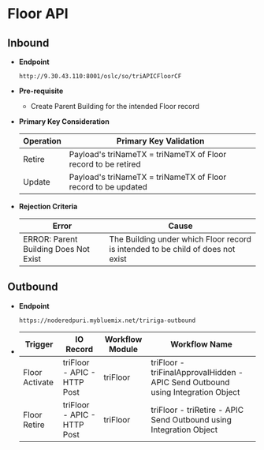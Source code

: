 # Floor API

## Inbound

- **Endpoint**
  ```
  http://9.30.43.110:8001/oslc/so/triAPICFloorCF
  ```

- **Pre-requisite**
  
  - Create Parent Building for the intended Floor record

- **Primary Key Consideration**

  Operation | Primary Key Validation
  ---|---
  Retire | Payload's triNameTX = triNameTX of Floor record to be retired
  Update | Payload's triNameTX = triNameTX of Floor record to be updated
  
- **Rejection Criteria**

  Error | Cause
  ---|---
  ERROR: Parent Building Does Not Exist | The Building under which Floor record is intended to be child of does not exist


## Outbound

- **Endpoint**
  ```
  https://noderedpuri.mybluemix.net/tririga-outbound
  ```
  
- Trigger | IO Record | Workflow Module | Workflow Name 
  ---|---|---|---
  Floor Activate | triFloor - APIC - HTTP Post | triFloor | triFloor - triFinalApprovalHidden - APIC Send Outbound using Integration Object 
  Floor Retire | triFloor - APIC - HTTP Post | triFloor | triFloor - triRetire - APIC Send Outbound using Integration Object 
  
  	
  
